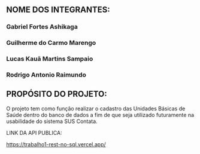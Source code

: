 ## NOME DOS INTEGRANTES:

### Gabriel Fortes Ashikaga
### Guilherme do Carmo Marengo
### Lucas Kauã Martins Sampaio
### Rodrigo Antonio Raimundo


## PROPÓSITO DO PROJETO:
O projeto tem como função realizar o cadastro das Unidades Básicas de Saúde dentro do banco de dados a fim de que seja utilizado futuramente na usabilidade do sistema SUS Contata.


LINK DA API PUBLICA:

https://trabalho1-rest-no-sql.vercel.app/
